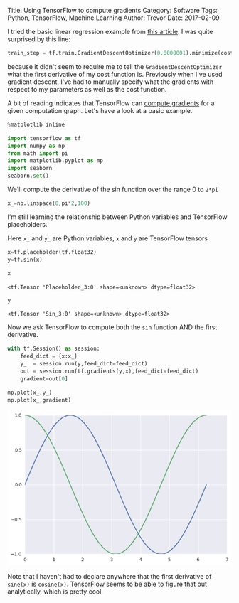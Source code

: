 Title:  Using TensorFlow to compute gradients
Category: Software
Tags:  Python, TensorFlow, Machine Learning
Author: Trevor
Date: 2017-02-09


I tried the basic linear regression example from [this article](https://medium.com/all-of-us-are-belong-to-machines/the-gentlest-introduction-to-tensorflow-248dc871a224#.8429xmd7s).  I was quite surprised by this line:


```python
train_step = tf.train.GradientDescentOptimizer(0.0000001).minimize(cost)                       
```

because it didn't seem to require me to tell the `GradientDescentOptimizer` what the first derivative of my cost function is.  Previously when I've used gradient descent, I've had to manually specify what the gradients with respect to my parameters as well as the cost function.

A bit of reading indicates that TensorFlow can [compute gradients](https://www.tensorflow.org/api_docs/python/train/gradient_computation) for a given computation graph.  Let's have a look at a basic example. 


```python
%matplotlib inline
```


```python
import tensorflow as tf
import numpy as np
from math import pi
import matplotlib.pyplot as mp
import seaborn
seaborn.set()
```

We'll compute the derivative of the sin function over the range 0 to `2*pi`


```python
x_=np.linspace(0,pi*2,100)
```

I'm still learning the relationship between Python variables and TensorFlow placeholders.

Here `x_` and `y_` are Python variables, `x` and `y` are TensorFlow tensors


```python
x=tf.placeholder(tf.float32)
y=tf.sin(x)
```


```python
x
```




    <tf.Tensor 'Placeholder_3:0' shape=<unknown> dtype=float32>




```python
y
```




    <tf.Tensor 'Sin_3:0' shape=<unknown> dtype=float32>



Now we ask TensorFlow to compute both the `sin` function AND the first derivative.  


```python
with tf.Session() as session:
    feed_dict = {x:x_}
    y_  = session.run(y,feed_dict=feed_dict)
    out = session.run(tf.gradients(y,x),feed_dict=feed_dict)
    gradient=out[0]
```


```python
mp.plot(x_,y_)
mp.plot(x_,gradient)
```


![png](/images/tensorflow_gradient/output_12_1.png)


Note that I haven't had to declare anywhere that the first derivative of `sine(x)` is `cosine(x)`. TensorFlow seems to be able to figure that out analytically, which is pretty cool.
